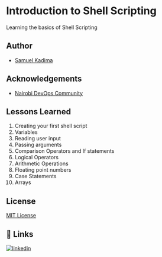 
# Introduction to Shell Scripting

Learning the basics of Shell Scripting


## Author

- [Samuel Kadima](https://github.com/kadimasum)


## Acknowledgements

 - [Nairobi DevOps Community](https://github.com/NaiDevOpsCom)
 


## Lessons Learned

1. Creating your first shell script
2. Variables
3. Reading user input
4. Passing arguments
5. Comparison Operators and If statements
6. Logical Operators
7. Arithmetic Operations
8. Floating point numbers
9. Case Statements
10. Arrays


## License

[MIT License](https://choosealicense.com/licenses/mit/)



## 🔗 Links

[![linkedin](https://img.shields.io/badge/linkedin-0A66C2?style=for-the-badge&logo=linkedin&logoColor=white)](https://www.linkedin.com/in/stephanie-kibet-0610bb1b1/)

